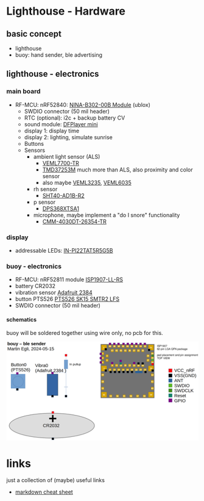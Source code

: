 # Lighthouse - Hardware

## basic concept

+ lighthouse
+ buoy: hand sender, ble advertising

## lighthouse - electronics

### main board

- RF-MCU: nRF52840: [NINA-B302-00B Module](https://www.mouser.ch/ProductDetail/377-NINA-B302-00B) (ublox)
  - SWDIO connector (50 mil header)
  - RTC (optional): i2c + backup battery CV
  - sound module: [DFPlayer mini](https://wiki.dfrobot.com/DFPlayer_Mini_SKU_DFR0299)
  - display 1: display time
  - display 2: lighting, simulate sunrise
  - Buttons
  - Sensors
    - ambient light sensor (ALS)
      - [VEML7700-TR](https://www.mouser.ch/ProductDetail/78-VEML7700-TR)
      - [TMD37253M](https://www.mouser.ch/ProductDetail/985-TMD37253M) much more than ALS, also proximity and color sensor
      - also maybe [VEML3235](https://www.mouser.ch/ProductDetail/78-VEML3235), [VEML6035](https://www.mouser.ch/ProductDetail/78-VEML6035)
    - rh sensor
      - [SHT40-AD1B-R2](https://www.mouser.ch/ProductDetail/403-SHT40-AD1B-R2)
    - p sensor
      - [DPS368XTSA1](https://www.mouser.ch/ProductDetail/726-DPS368XTSA1)
    - microphone, maybe implement a "do I snore" functionality
      - [CMM-4030DT-26354-TR](https://www.mouser.ch/ProductDetail/490-CMM4030DT26354TR)

### display

- addressable LEDs: [IN-PI22TAT5R5G5B](https://www.mouser.ch/ProductDetail/743-IN-PI22TAT5R5G5B)

### buoy - electronics

- RF-MCU: nRF52811 module [ISP1907-LL-RS](https://www.mouser.ch/ProductDetail/359-ISP1907-LL-RS)
- battery CR2032
- vibration sensor [Adafruit 2384](https://www.mouser.ch/ProductDetail/485-2384)
- button PTS526 [PTS526 SK15 SMTR2 LFS](https://www.mouser.ch/ProductDetail/611-PTS526SK15SMR2L)
- SWDIO connector (50 mil header)

#### schematics

buoy will be soldered together using wire only, no pcb for this.

![buoy_schematics](docs/buoy_schematics.png)

# links

just a collection of (maybe) useful links

- [markdown cheat sheet](https://www.markdownguide.org/cheat-sheet/)
